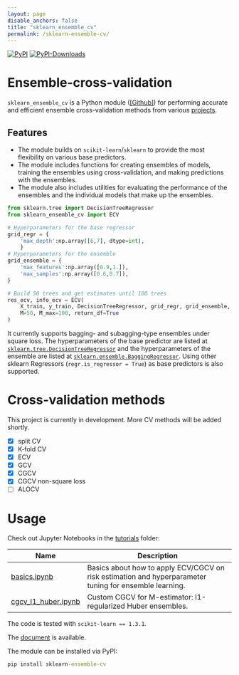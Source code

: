 ```yaml
---
layout: page
disable_anchors: false
title: "sklearn_ensemble_cv"
permalink: /sklearn-ensemble-cv/
---
```




[![PyPI](https://img.shields.io/pypi/v/sklearn_ensemble_cv?label=pypi)](https://pypi.org/project/sklearn-ensemble-cv)
[![PyPI-Downloads](https://img.shields.io/pepy/dt/sklearn_ensemble_cv)](https://pepy.tech/project/sklearn_ensemble_cv)

# Ensemble-cross-validation


`sklearn_ensemble_cv` is a Python module ([[Github]](https://github.com/jaydu1/ensemble-cross-validation/)) for performing accurate and efficient ensemble cross-validation methods from various [projects](https://jaydu1.github.io/overparameterized-ensembling/).


## Features
- The module builds on `scikit-learn`/`sklearn` to provide the most flexibility on various base predictors.
- The module includes functions for creating ensembles of models, training the ensembles using cross-validation, and making predictions with the ensembles. 
- The module also includes utilities for evaluating the performance of the ensembles and the individual models that make up the ensembles.


```python
from sklearn.tree import DecisionTreeRegressor
from sklearn_ensemble_cv import ECV

# Hyperparameters for the base regressor
grid_regr = {    
    'max_depth':np.array([6,7], dtype=int), 
    }
# Hyperparameters for the ensemble
grid_ensemble = {
    'max_features':np.array([0.9,1.]),
    'max_samples':np.array([0.6,0.7]),
}

# Build 50 trees and get estimates until 100 trees
res_ecv, info_ecv = ECV(
    X_train, y_train, DecisionTreeRegressor, grid_regr, grid_ensemble, 
    M=50, M_max=100, return_df=True
)
```

It currently supports bagging- and subagging-type ensembles under square loss.
The hyperparameters of the base predictor are listed at [`sklearn.tree.DecisionTreeRegressor`](https://scikit-learn.org/stable/modules/generated/sklearn.tree.DecisionTreeRegressor.html) and the hyperparameters of the ensemble are listed at [`sklearn.ensemble.BaggingRegressor`](https://scikit-learn.org/stable/modules/generated/sklearn.ensemble.BaggingRegressor.html).
Using other sklearn Regressors (`regr.is_regressor = True`) as base predictors is also supported.

# Cross-validation methods

This project is currently in development. More CV methods will be added shortly.

- [x] split CV
- [x] K-fold CV
- [x] ECV
- [x] GCV
- [x] CGCV
- [x] CGCV non-square loss
- [ ] ALOCV

# Usage


Check out Jupyter Notebooks in the [tutorials](https://github.com/jaydu1/ensemble-cross-validation/blob/main/tutorials) folder:

Name | Description
---|---
[basics.ipynb](https://github.com/jaydu1/ensemble-cross-validation/blob/main/tutorials/demo.ipynb) | Basics about how to apply ECV/CGCV on risk estimation and hyperparameter tuning for ensemble learning. 
[cgcv_l1_huber.ipynb](https://github.com/jaydu1/ensemble-cross-validation/blob/main/tutorials/cgcv_l1_huber.ipynb) | Custom CGCV for M-estimator: l1-regularized Huber ensembles. 

The code is tested with `scikit-learn == 1.3.1`.

The [document](https://jaydu1.github.io/overparameterized-ensembling/sklearn-ensemble-cv/docs/index) is available.

The module can be installed via PyPI:
```cmd
pip install sklearn-ensemble-cv
```